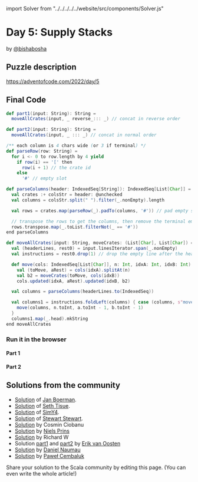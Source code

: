import Solver from "../../../../../website/src/components/Solver.js"

# Day 5: Supply Stacks
by [@bishabosha](https://twitter.com/bishabosha)

## Puzzle description

https://adventofcode.com/2022/day/5

## Final Code

```scala
def part1(input: String): String =
  moveAllCrates(input, _ reverse_::: _) // concat in reverse order

def part2(input: String): String =
  moveAllCrates(input, _ ::: _) // concat in normal order

/** each column is 4 chars wide (or 3 if terminal) */
def parseRow(row: String) =
  for i <- 0 to row.length by 4 yield
    if row(i) == '[' then
      row(i + 1) // the crate id
    else
      '#' // empty slot

def parseColumns(header: IndexedSeq[String]): IndexedSeq[List[Char]] =
  val crates :+ colsStr = header: @unchecked
  val columns = colsStr.split(" ").filter(_.nonEmpty).length

  val rows = crates.map(parseRow(_).padTo(columns, '#')) // pad empty slots at the end

  // transpose the rows to get the columns, then remove the terminal empty slots from each column
  rows.transpose.map(_.toList.filterNot(_ == '#'))
end parseColumns

def moveAllCrates(input: String, moveCrates: (List[Char], List[Char]) => List[Char]): String =
  val (headerLines, rest0) = input.linesIterator.span(_.nonEmpty)
  val instructions = rest0.drop(1) // drop the empty line after the header

  def move(cols: IndexedSeq[List[Char]], n: Int, idxA: Int, idxB: Int) =
    val (toMove, aRest) = cols(idxA).splitAt(n)
    val b2 = moveCrates(toMove, cols(idxB))
    cols.updated(idxA, aRest).updated(idxB, b2)

  val columns = parseColumns(headerLines.to(IndexedSeq))

  val columns1 = instructions.foldLeft(columns) { case (columns, s"move $n from $a to $b") =>
    move(columns, n.toInt, a.toInt - 1, b.toInt - 1)
  }
  columns1.map(_.head).mkString
end moveAllCrates
```

### Run it in the browser

#### Part 1

<Solver puzzle="day05-part1" year="2022"/>

#### Part 2

<Solver puzzle="day05-part2" year="2022"/>

## Solutions from the community

- [Solution](https://github.com/Jannyboy11/AdventOfCode2022/blob/master/src/main/scala/day05/Day05.scala) of [Jan Boerman](https://twitter.com/JanBoerman95).
- [Solution](https://github.com/SethTisue/adventofcode/blob/main/2022/src/test/scala/Day05.scala) of [Seth Tisue](https://github.com/SethTisue).
- [Solution](https://github.com/SimY4/advent-of-code-scala/blob/master/src/main/scala/aoc/y2022/Day5.scala) of [SimY4](https://twitter.com/actinglikecrazy).
- [Solution](https://github.com/stewSquared/advent-of-code-scala/blob/master/src/main/scala/2022/Day05.worksheet.sc) of [Stewart Stewart](https://twitter.com/stewSqrd).
- [Solution](https://github.com/cosminci/advent-of-code/blob/master/src/main/scala/com/github/cosminci/aoc/_2022/Day5.scala) by Cosmin Ciobanu
- [Solution](https://github.com/prinsniels/AdventOfCode2022/blob/master/src/main/scala/day05.scala) by [Niels Prins](https://github.com/prinsniels)
- [Solution](https://github.com/w-r-z-k/aoc2022/blob/main/src/main/scala/Day5.scala) by Richard W
- Solution [part1](https://github.com/erikvanoosten/advent-of-code/blob/main/src/main/scala/nl/grons/advent/y2022/Day5Part1.scala) and [part2](https://github.com/erikvanoosten/advent-of-code/blob/main/src/main/scala/nl/grons/advent/y2022/Day5Part2.scala) by [Erik van Oosten](https://github.com/erikvanoosten)
- [Solution](https://github.com/danielnaumau/code-advent-2022/blob/master/src/main/scala/com/adventofcode/Day5.scala) by [Daniel Naumau](https://github.com/danielnaumau)
- [Solution](https://github.com/AvaPL/Advent-of-Code-2022/tree/main/src/main/scala/day5) by [Paweł Cembaluk](https://github.com/AvaPL)

Share your solution to the Scala community by editing this page. (You can even write the whole article!)
